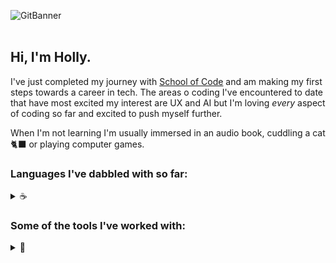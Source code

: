 
![GitBanner](https://github.com/user-attachments/assets/3d245603-84ea-4061-8f8f-d906b7fc0b5e)
<br>
<br>
## Hi, I'm Holly.<br>
I've just completed my journey with [School of Code](https://schoolofcode.co.uk/) and am making my first steps towards a career in tech.
The areas o coding I've encountered to date that have most excited my interest are UX and AI but I'm loving *every* aspect of coding so far and excited to push myself further. 

When I'm not learning I'm usually immersed in an audio book, cuddling a cat 🐈‍⬛ or playing computer games.

### Languages I've dabbled with so far:
<details>
  <summary>☕</summary>
  Solid grounding in...
  
  - JavaScript
  - HTML
  - CSS
  - Typescript
    
  Some knowledge of...
  + SQL
  + Python
  + C
</details>

### Some of the tools I've worked with:
<details>
  <summary>🔧</summary>
  
  - React
  - Next.js
  - Git!
  - NodeJs
  - Express
  - Vitest
  - Clerk
  - Docker
  - Supabase
  - Playwright
  - Render
  - dBeaver
  - Snyk
  - NextAuth
</details>
